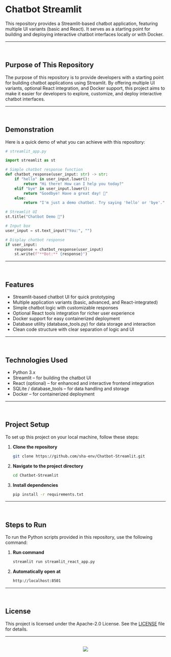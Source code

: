 # Chatbot Streamlit

This repository provides a Streamlit-based chatbot application, featuring multiple UI variants (basic and React). It serves as a starting point for building and deploying interactive chatbot interfaces locally or with Docker.

<hr><br>

## Purpose of This Repository

The purpose of this repository is to provide developers with a starting point for building chatbot applications using Streamlit. By offering multiple UI variants, optional React integration, and Docker support, this project aims to make it easier for developers to explore, customize, and deploy interactive chatbot interfaces.

<hr><br>

## Demonstration

Here is a quick demo of what you can achieve with this repository:

```python
# streamlit_app.py

import streamlit as st

# Simple chatbot response function
def chatbot_response(user_input: str) -> str:
    if "hello" in user_input.lower():
        return "Hi there! How can I help you today?"
    elif "bye" in user_input.lower():
        return "Goodbye! Have a great day! 👋"
    else:
        return "I'm just a demo chatbot. Try saying 'hello' or 'bye'."

# Streamlit UI
st.title("Chatbot Demo 🤖")

# Input box
user_input = st.text_input("You:", "")

# Display chatbot response
if user_input:
    response = chatbot_response(user_input)
    st.write(f"**Bot:** {response}")
```

<hr><br>

## Features

- Streamlit-based chatbot UI for quick prototyping
- Multiple application variants (basic, advanced, and React-integrated)
- Simple chatbot logic with customizable responses
- Optional React tools integration for richer user experience
- Docker support for easy containerized deployment
- Database utility (database_tools.py) for data storage and interaction
- Clean code structure with clear separation of logic and UI

<hr><br>

## Technologies Used

- Python 3.x
- Streamlit – for building the chatbot UI
- React (optional) – for enhanced and interactive frontend integration
- SQLite / database_tools – for data handling and storage
- Docker – for containerized deployment

<hr><br>

## Project Setup

To set up this project on your local machine, follow these steps:

1. **Clone the repository**
   ```bash
   git clone https://github.com/sha-env/Chatbot-Streamlit.git
   ```
2. **Navigate to the project directory**
   ```bash
   cd Chatbot-Streamlit
   ```
3. **Install dependencies**
   ```bash
   pip install -r requirements.txt
   ```
   
<hr><br>

## Steps to Run

To run the Python scripts provided in this repository, use the following command:

1. **Run command**
   ```bash
   streamlit run streamlit_react_app.py
   ```
1. **Automatically open at**
   ```bash
   http://localhost:8501
   ```

<hr><br>

## License

This project is licensed under the Apache-2.0 License. See the [LICENSE](LICENSE) file for details.

<hr><br>

<div align="center">
  <a href="https://www.instagram.com/sha.env/">
    <img src="https://capsule-render.vercel.app/api?type=waving&height=200&color=100:00000,20:FFFFFF&section=footer&reversal=false&textBg=false&fontAlignY=50&descAlign=48&descAlignY=59"/>
  </a>
</div>
